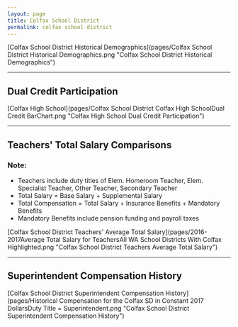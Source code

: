 ```yaml
---
layout: page
title: Colfax School District
permalink: colfax school district
---
```



[Colfax School District Historical Demographics](pages/Colfax School District Historical Demographics.png "Colfax School District Historical Demographics")

___

## Dual Credit Participation

[Colfax High School](pages/Colfax School District Colfax High SchoolDual Credit BarChart.png "Colfax High School Dual Credit Participation")


___

## Teachers' Total Salary Comparisons
### Note:
- Teachers include duty titles of Elem. Homeroom Teacher, Elem. Specialist Teacher, Other Teacher, Secondary Teacher
- Total Salary = Base Salary + Supplemental Salary
- Total Compensation = Total Salary + Insurance Benefits + Mandatory Benefits
- Mandatory Benefits include pension funding and payroll taxes

[Colfax School District Teachers' Average Total Salary](pages/2016-2017Average Total Salary for TeachersAll WA School Districts With Colfax Highlighted.png "Colfax School District Teachers Average Total Salary")


___

## Superintendent Compensation History

[Colfax School District Superintendent Compensation History](pages/Historical Compensation for the Colfax SD in Constant 2017 DollarsDuty Title = Superintendent.png "Colfax School District Superintendent Compensation History")

